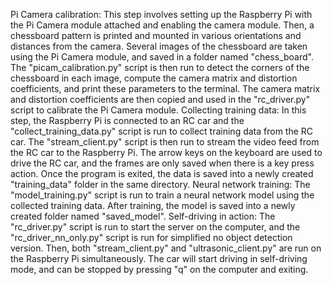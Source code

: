 Pi Camera calibration:
This step involves setting up the Raspberry Pi with the Pi Camera module attached and enabling the camera module. Then, a chessboard pattern is printed and mounted in various orientations and distances from the camera. Several images of the chessboard are taken using the Pi Camera module, and saved in a folder named "chess_board". The "picam_calibration.py" script is then run to detect the corners of the chessboard in each image, compute the camera matrix and distortion coefficients, and print these parameters to the terminal. The camera matrix and distortion coefficients are then copied and used in the "rc_driver.py" script to calibrate the Pi Camera module.
Collecting training data:
In this step, the Raspberry Pi is connected to an RC car and the "collect_training_data.py" script is run to collect training data from the RC car. The "stream_client.py" script is then run to stream the video feed from the RC car to the Raspberry Pi. The arrow keys on the keyboard are used to drive the RC car, and the frames are only saved when there is a key press action. Once the program is exited, the data is saved into a newly created "training_data" folder in the same directory.
Neural network training:
The "model_training.py" script is run to train a neural network model using the collected training data. After training, the model is saved into a newly created folder named "saved_model".
Self-driving in action:
The "rc_driver.py" script is run to start the server on the computer, and the "rc_driver_nn_only.py" script is run for simplified no object detection version. Then, both "stream_client.py" and "ultrasonic_client.py" are run on the Raspberry Pi simultaneously. The car will start driving in self-driving mode, and can be stopped by pressing "q" on the computer and exiting.
